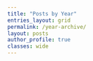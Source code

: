 ```yaml
---
title: "Posts by Year"
entries_layout: grid
permalink: /year-archive/
layout: posts
author_profile: true
classes: wide
---
```

